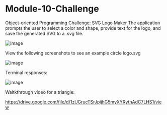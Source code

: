 # Module-10-Challenge

Object-oriented Programming Challenge: SVG Logo Maker
The application prompts the user to select a color and shape, provide text for the logo, and save the generated SVG to a .svg file.

![image](https://github.com/user-attachments/assets/f92a5d1a-72d6-44a8-af2c-7b66f08824b7)

View the following screenshots to see an example circle logo.svg

![image](https://github.com/user-attachments/assets/dd99b589-db1d-4376-8729-d9ae6cac4607)

Terminal responses:

![image](https://github.com/user-attachments/assets/59df4b54-ca09-4865-8c90-baa871fae08c)

Waltkthrough video for a triangle:

https://drive.google.com/file/d/1zUGrucTSrJpijhG5myXYRythAdC7LHS1/view





